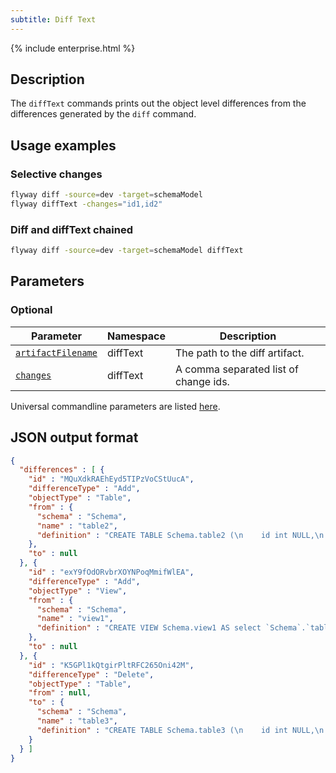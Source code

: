 ```yaml
---
subtitle: Diff Text
---
```


{% include enterprise.html %}

## Description

The `diffText` commands prints out the object level differences from the differences generated by the `diff` command.

## Usage examples

### Selective changes
```bash
flyway diff -source=dev -target=schemaModel
flyway diffText -changes="id1,id2"
```

### Diff and diffText chained
```bash
flyway diff -source=dev -target=schemaModel diffText
```

## Parameters

### Optional

| Parameter                                                                                                                   | Namespace | Description                           |
|-----------------------------------------------------------------------------------------------------------------------------|-----------|---------------------------------------|
| [`artifactFilename`](<Configuration/Flyway Namespace/Flyway DiffText Namespace/Flyway Diff Text Artifact Filename Setting>) | diffText  | The path to the diff artifact.        |
| [`changes`](<Configuration/Flyway Namespace/Flyway DiffText Namespace/Flyway Diff Text Changes Setting>)                    | diffText  | A comma separated list of change ids. |

Universal commandline parameters are listed [here](<Command-line Parameters>).

## JSON output format

```json
{
  "differences" : [ {
    "id" : "MQuXdkRAEhEyd5TIPzVoCStUucA",
    "differenceType" : "Add",
    "objectType" : "Table",
    "from" : {
      "schema" : "Schema",
      "name" : "table2",
      "definition" : "CREATE TABLE Schema.table2 (\n    id int NULL,\n    name varchar(10) NULL\n);"
    },
    "to" : null
  }, {
    "id" : "exY9fOdORvbrXOYNPoqMmifWlEA",
    "differenceType" : "Add",
    "objectType" : "View",
    "from" : {
      "schema" : "Schema",
      "name" : "view1",
      "definition" : "CREATE VIEW Schema.view1 AS select `Schema`.`table1`.`id` AS `id`,`Schema`.`table1`.`name` AS `name` from `Schema`.`table1`;"
    },
    "to" : null
  }, {
    "id" : "K5GPl1kQtgirPltRFC265Oni42M",
    "differenceType" : "Delete",
    "objectType" : "Table",
    "from" : null,
    "to" : {
      "schema" : "Schema",
      "name" : "table3",
      "definition" : "CREATE TABLE Schema.table3 (\n    id int NULL,\n    name varchar(15) NULL\n);"
    }
  } ]
}
```
